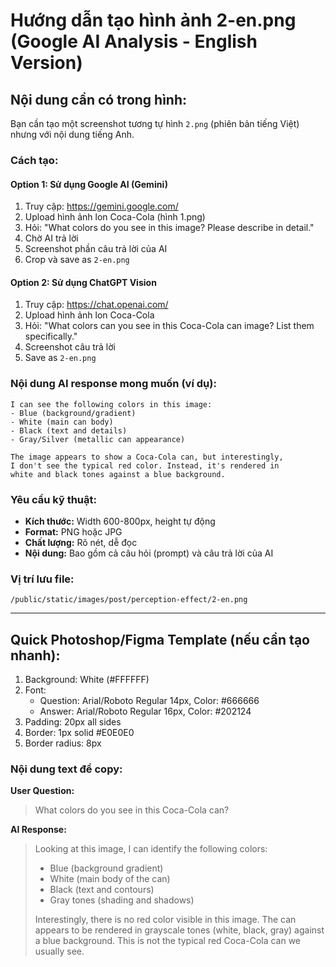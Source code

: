 # Hướng dẫn tạo hình ảnh 2-en.png (Google AI Analysis - English Version)

## Nội dung cần có trong hình:

Bạn cần tạo một screenshot tương tự hình `2.png` (phiên bản tiếng Việt) nhưng với nội dung tiếng Anh.

### Cách tạo:

#### Option 1: Sử dụng Google AI (Gemini)
1. Truy cập: https://gemini.google.com/
2. Upload hình ảnh lon Coca-Cola (hình 1.png)
3. Hỏi: "What colors do you see in this image? Please describe in detail."
4. Chờ AI trả lời
5. Screenshot phần câu trả lời của AI
6. Crop và save as `2-en.png`

#### Option 2: Sử dụng ChatGPT Vision
1. Truy cập: https://chat.openai.com/
2. Upload hình ảnh lon Coca-Cola
3. Hỏi: "What colors can you see in this Coca-Cola can image? List them specifically."
4. Screenshot câu trả lời
5. Save as `2-en.png`

### Nội dung AI response mong muốn (ví dụ):

```
I can see the following colors in this image:
- Blue (background/gradient)
- White (main can body)
- Black (text and details)
- Gray/Silver (metallic can appearance)

The image appears to show a Coca-Cola can, but interestingly,
I don't see the typical red color. Instead, it's rendered in
white and black tones against a blue background.
```

### Yêu cầu kỹ thuật:
- **Kích thước:** Width 600-800px, height tự động
- **Format:** PNG hoặc JPG
- **Chất lượng:** Rõ nét, dễ đọc
- **Nội dung:** Bao gồm cả câu hỏi (prompt) và câu trả lời của AI

### Vị trí lưu file:
```
/public/static/images/post/perception-effect/2-en.png
```

---

## Quick Photoshop/Figma Template (nếu cần tạo nhanh):

1. Background: White (#FFFFFF)
2. Font:
   - Question: Arial/Roboto Regular 14px, Color: #666666
   - Answer: Arial/Roboto Regular 16px, Color: #202124
3. Padding: 20px all sides
4. Border: 1px solid #E0E0E0
5. Border radius: 8px

### Nội dung text để copy:

**User Question:**
> What colors do you see in this Coca-Cola can?

**AI Response:**
> Looking at this image, I can identify the following colors:
>
> - Blue (background gradient)
> - White (main body of the can)
> - Black (text and contours)
> - Gray tones (shading and shadows)
>
> Interestingly, there is no red color visible in this image.
> The can appears to be rendered in grayscale tones (white, black, gray)
> against a blue background. This is not the typical red Coca-Cola can
> we usually see.
